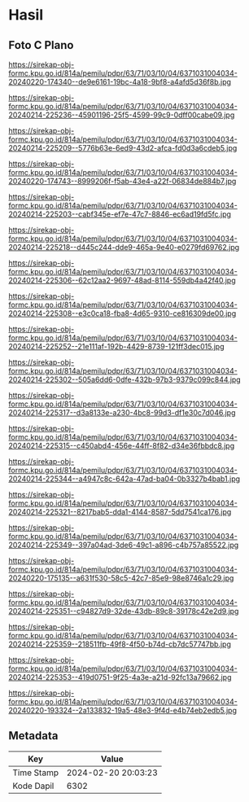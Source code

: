 # Hasil

## Foto C Plano

https://sirekap-obj-formc.kpu.go.id/814a/pemilu/pdpr/63/71/03/10/04/6371031004034-20240220-174340--de9e6161-19bc-4a18-9bf8-a4afd5d36f8b.jpg

https://sirekap-obj-formc.kpu.go.id/814a/pemilu/pdpr/63/71/03/10/04/6371031004034-20240214-225236--45901196-25f5-4599-99c9-0dff00cabe09.jpg

https://sirekap-obj-formc.kpu.go.id/814a/pemilu/pdpr/63/71/03/10/04/6371031004034-20240214-225209--5776b63e-6ed9-43d2-afca-fd0d3a6cdeb5.jpg

https://sirekap-obj-formc.kpu.go.id/814a/pemilu/pdpr/63/71/03/10/04/6371031004034-20240220-174743--8999206f-f5ab-43e4-a22f-06834de884b7.jpg

https://sirekap-obj-formc.kpu.go.id/814a/pemilu/pdpr/63/71/03/10/04/6371031004034-20240214-225203--cabf345e-ef7e-47c7-8846-ec6ad19fd5fc.jpg

https://sirekap-obj-formc.kpu.go.id/814a/pemilu/pdpr/63/71/03/10/04/6371031004034-20240214-225218--d445c244-dde9-465a-9e40-e0279fd69762.jpg

https://sirekap-obj-formc.kpu.go.id/814a/pemilu/pdpr/63/71/03/10/04/6371031004034-20240214-225306--62c12aa2-9697-48ad-8114-559db4a42f40.jpg

https://sirekap-obj-formc.kpu.go.id/814a/pemilu/pdpr/63/71/03/10/04/6371031004034-20240214-225308--e3c0ca18-fba8-4d65-9310-ce816309de00.jpg

https://sirekap-obj-formc.kpu.go.id/814a/pemilu/pdpr/63/71/03/10/04/6371031004034-20240214-225252--21e111af-192b-4429-8739-121ff3dec015.jpg

https://sirekap-obj-formc.kpu.go.id/814a/pemilu/pdpr/63/71/03/10/04/6371031004034-20240214-225302--505a6dd6-0dfe-432b-97b3-9379c099c844.jpg

https://sirekap-obj-formc.kpu.go.id/814a/pemilu/pdpr/63/71/03/10/04/6371031004034-20240214-225317--d3a8133e-a230-4bc8-99d3-df1e30c7d046.jpg

https://sirekap-obj-formc.kpu.go.id/814a/pemilu/pdpr/63/71/03/10/04/6371031004034-20240214-225315--c450abd4-456e-44ff-8f82-d34e36fbbdc8.jpg

https://sirekap-obj-formc.kpu.go.id/814a/pemilu/pdpr/63/71/03/10/04/6371031004034-20240214-225344--a4947c8c-642a-47ad-ba04-0b3327b4bab1.jpg

https://sirekap-obj-formc.kpu.go.id/814a/pemilu/pdpr/63/71/03/10/04/6371031004034-20240214-225321--8217bab5-dda1-4144-8587-5dd7541ca176.jpg

https://sirekap-obj-formc.kpu.go.id/814a/pemilu/pdpr/63/71/03/10/04/6371031004034-20240214-225349--397a04ad-3de6-49c1-a896-c4b757a85522.jpg

https://sirekap-obj-formc.kpu.go.id/814a/pemilu/pdpr/63/71/03/10/04/6371031004034-20240220-175135--a631f530-58c5-42c7-85e9-98e8746a1c29.jpg

https://sirekap-obj-formc.kpu.go.id/814a/pemilu/pdpr/63/71/03/10/04/6371031004034-20240214-225351--c94827d9-32de-43db-89c8-39178c42e2d9.jpg

https://sirekap-obj-formc.kpu.go.id/814a/pemilu/pdpr/63/71/03/10/04/6371031004034-20240214-225359--218511fb-49f8-4f50-b74d-cb7dc57747bb.jpg

https://sirekap-obj-formc.kpu.go.id/814a/pemilu/pdpr/63/71/03/10/04/6371031004034-20240214-225353--419d0751-9f25-4a3e-a21d-92fc13a79662.jpg

https://sirekap-obj-formc.kpu.go.id/814a/pemilu/pdpr/63/71/03/10/04/6371031004034-20240220-193324--2a133832-19a5-48e3-9f4d-e4b74eb2edb5.jpg


## Metadata

| Key        | Value               |
| ---------- | ------------------- |
| Time Stamp | 2024-02-20 20:03:23 |
| Kode Dapil | 6302                |



